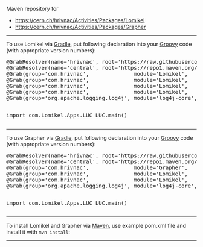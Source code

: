 Maven repository for
<ul>
<li><a href="https://cern.ch/hrivnac/Activities/Packages/Lomikel">https://cern.ch/hrivnac/Activities/Packages/Lomikel</a></li>
<li><a href="https://cern.ch/hrivnac/Activities/Packages/Grapher">https://cern.ch/hrivnac/Activities/Packages/Grapher</a></li>
</ul>
<hr/>
To use Lomikel via <a href="https://gradle.com">Gradle</a>, put following declaration into your <a href="https://groovy-lang.org">Groovy</a> code (with appropriate version numbers):
<pre>
@GrabResolver(name='hrivnac', root='https://raw.githubusercontent.com/hrivnac/Maven/main/')
@GrabResolver(name='central', root='https://repo1.maven.org/maven2/')
@Grab(group='com.hrivnac',              module='Lomikel',    version='03.06.00')
@Grab(group='com.hrivnac',              module='Lomikel',    version='03.06.00-ext')
@Grab(group='com.hrivnac',              module='Lomikel',    version='03.06.00-HBase') // if HBase is needed
@Grab(group='com.hrivnac',              module='Lomikel',    version='03.06.00-Janus') // if JanusGraph and HBase is needed
@Grab(group='org.apache.logging.log4j', module='log4j-core', version='2.23.1')

import com.Lomikel.Apps.LUC
LUC.main()
</pre>
<hr/>
To use Grapher via  <a href="https://gradle.com">Gradle</a>, put following declaration into your <a href="https://groovy-lang.org">Groovy</a> code (with appropriate version numbers):
<pre>
@GrabResolver(name='hrivnac', root='https://raw.githubusercontent.com/hrivnac/Maven/main/')
@GrabResolver(name='central', root='https://repo1.maven.org/maven2/')
@Grab(group='com.hrivnac',              module='Grapher',    version='01.02.00')
@Grab(group='com.hrivnac',              module='Lomikel',    version='03.06.00')
@Grab(group='com.hrivnac',              module='Lomikel',    version='03.06.00-ext')
@Grab(group='org.apache.logging.log4j', module='log4j-core', version='2.23.1')

import com.Lomikel.Apps.LUC
LUC.main()
</pre>
<hr/>
To install Lomikel and Grapher via <a href="https://maven.apache.org">Maven</a>, use example pom.xml file and install it with <code>mvn install</code>:
<hr/>
